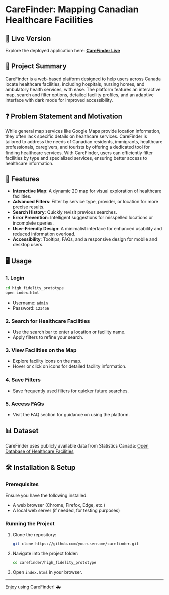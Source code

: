 # CareFinder: Mapping Canadian Healthcare Facilities

## 🚀 Live Version
Explore the deployed application here: **[CareFinder Live](https://care-finder-orpin.vercel.app/#/login)**

## 📌 Project Summary
CareFinder is a web-based platform designed to help users across Canada locate healthcare facilities, including hospitals, nursing homes, and ambulatory health services, with ease. The platform features an interactive map, search and filter options, detailed facility profiles, and an adaptive interface with dark mode for improved accessibility.

## ❓ Problem Statement and Motivation
While general map services like Google Maps provide location information, they often lack specific details on healthcare services. CareFinder is tailored to address the needs of Canadian residents, immigrants, healthcare professionals, caregivers, and tourists by offering a dedicated tool for finding healthcare services. With CareFinder, users can efficiently filter facilities by type and specialized services, ensuring better access to healthcare information.

## 🌟 Features
- **Interactive Map**: A dynamic 2D map for visual exploration of healthcare facilities.
- **Advanced Filters**: Filter by service type, provider, or location for more precise results.
- **Search History**: Quickly revisit previous searches.
- **Error Prevention**: Intelligent suggestions for misspelled locations or incomplete queries.
- **User-Friendly Design**: A minimalist interface for enhanced usability and reduced information overload.
- **Accessibility**: Tooltips, FAQs, and a responsive design for mobile and desktop users.

## 🖥️ Usage
### 1. Login
```sh
cd high_fidelity_prototype
open index.html
```
- Username: `admin`
- Password: `123456`

### 2. Search for Healthcare Facilities
- Use the search bar to enter a location or facility name.
- Apply filters to refine your search.

### 3. View Facilities on the Map
- Explore facility icons on the map.
- Hover or click on icons for detailed facility information.

### 4. Save Filters
- Save frequently used filters for quicker future searches.

### 5. Access FAQs
- Visit the FAQ section for guidance on using the platform.

## 📊 Dataset
CareFinder uses publicly available data from Statistics Canada:
[Open Database of Healthcare Facilities](https://www.statcan.gc.ca/en/lode/databases/odhf)

## 🛠️ Installation & Setup
### Prerequisites
Ensure you have the following installed:
- A web browser (Chrome, Firefox, Edge, etc.)
- A local web server (if needed, for testing purposes)

### Running the Project
1. Clone the repository:
   ```sh
   git clone https://github.com/yourusername/carefinder.git
   ```
2. Navigate into the project folder:
   ```sh
   cd carefinder/high_fidelity_prototype
   ```
3. Open `index.html` in your browser.

---
Enjoy using CareFinder! 🚑

